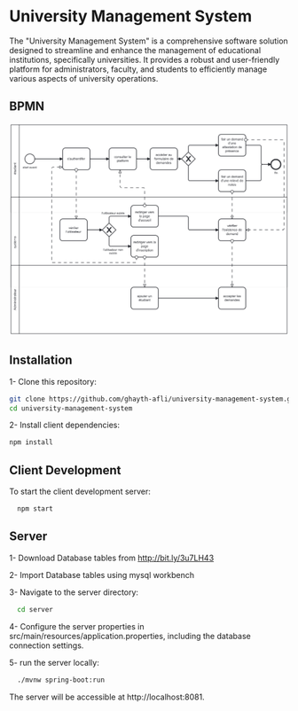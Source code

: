 
# University Management System 

The "University Management System" is a comprehensive software solution designed to streamline and enhance the management of educational institutions, specifically universities. It provides a robust and user-friendly platform for administrators, faculty, and students to efficiently manage various aspects of university operations.


## BPMN

![App Screenshot](https://github.com/ghayth-afli/university-management-system/blob/main/BPMN-%20demandEtudiant.png)

## Installation

1- Clone this repository:

```bash
git clone https://github.com/ghayth-afli/university-management-system.git
cd university-management-system
```
2- Install client dependencies:
```bash
npm install
```

## Client Development

To start the client development server:

```bash
  npm start
```


## Server
1- Download Database tables from http://bit.ly/3u7LH43

2- Import Database tables using mysql workbench

3- Navigate to the server directory:

```bash
  cd server
```

4- Configure the server properties in src/main/resources/application.properties, including the database connection settings.

5- run the server locally:
```bash
  ./mvnw spring-boot:run
```
The server will be accessible at http://localhost:8081.
